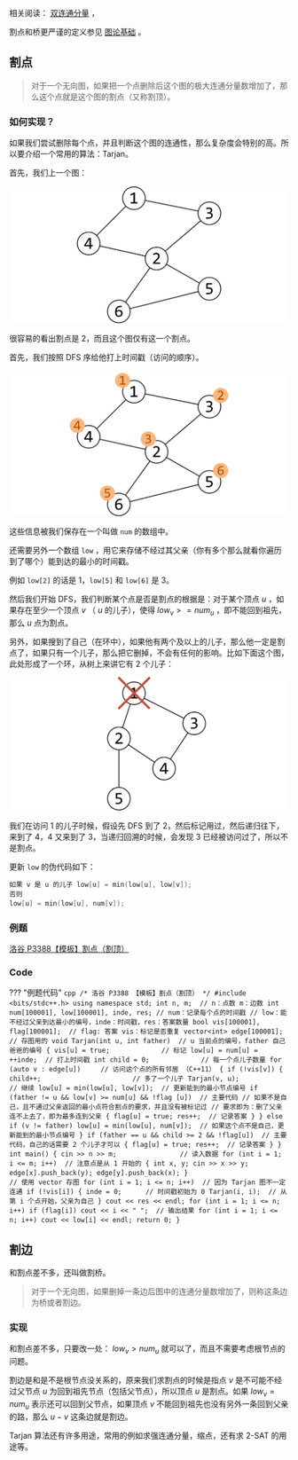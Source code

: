 相关阅读： [双连通分量](./bcc.md) ，

割点和桥更严谨的定义参见 [图论基础](./basic.md) 。

## 割点

> 对于一个无向图，如果把一个点删除后这个图的极大连通分量数增加了，那么这个点就是这个图的割点（又称割顶）。

### 如何实现？

如果我们尝试删除每个点，并且判断这个图的连通性，那么复杂度会特别的高。所以要介绍一个常用的算法：Tarjan。

首先，我们上一个图：

![](images/bridge1.png)

很容易的看出割点是 2，而且这个图仅有这一个割点。

首先，我们按照 DFS 序给他打上时间戳（访问的顺序）。

![](images/bridge2.png)

这些信息被我们保存在一个叫做 `num` 的数组中。

还需要另外一个数组 `low` ，用它来存储不经过其父亲（你有多个那么就看你遍历到了哪个）能到达的最小的时间戳。

例如 `low[2]` 的话是 1，`low[5]` 和 `low[6]` 是 3。

然后我们开始 DFS，我们判断某个点是否是割点的根据是：对于某个顶点 $u$ ，如果存在至少一个顶点 $v$ （ $u$ 的儿子），使得 $low_v>=num_u$ ，即不能回到祖先，那么 $u$ 点为割点。

另外，如果搜到了自己（在环中），如果他有两个及以上的儿子，那么他一定是割点了，如果只有一个儿子，那么把它删掉，不会有任何的影响。比如下面这个图，此处形成了一个环，从树上来讲它有 2 个儿子：

![](images/bridge3.png)

我们在访问 1 的儿子时候，假设先 DFS 到了 2，然后标记用过，然后递归往下，来到了 4，4 又来到了 3，当递归回溯的时候，会发现 3 已经被访问过了，所以不是割点。

更新 `low` 的伪代码如下：

```cpp
如果 v 是 u 的儿子 low[u] = min(low[u], low[v]);
否则
low[u] = min(low[u], num[v]);
```

### 例题

 [洛谷 P3388【模板】割点（割顶）](https://www.luogu.org/problemnew/show/P3388) 

### Code

??? "例题代码"
    ```cpp
    /*
    洛谷 P3388 【模板】割点（割顶）
    */
    #include <bits/stdc++.h>
    using namespace std;
    int n, m;  // n：点数 m：边数
    int num[100001], low[100001], inde, res;
    // num：记录每个点的时间戳
    // low：能不经过父亲到达最小的编号，inde：时间戳，res：答案数量
    bool vis[100001], flag[100001];  // flag: 答案 vis：标记是否重复
    vector<int> edge[100001];        // 存图用的
    void Tarjan(int u, int father)  // u 当前点的编号，father 自己爸爸的编号
    {
      vis[u] = true;             // 标记
      low[u] = num[u] = ++inde;  // 打上时间戳
      int child = 0;             // 每一个点儿子数量
      for (auto v : edge[u])     // 访问这个点的所有邻居 （C++11）
      {
        if (!vis[v]) {
          child++;                       // 多了一个儿子
          Tarjan(v, u);                  // 继续
          low[u] = min(low[u], low[v]);  // 更新能到的最小节点编号
          if (father != u && low[v] >= num[u] &&
              !flag
                  [u])  // 主要代码
                        // 如果不是自己，且不通过父亲返回的最小点符合割点的要求，并且没有被标记过
                        // 要求即为：删了父亲连不上去了，即为最多连到父亲
          {
            flag[u] = true;
            res++;  // 记录答案
          }
        } else if (v != father)
          low[u] =
              min(low[u], num[v]);  // 如果这个点不是自己，更新能到的最小节点编号
      }
      if (father == u && child >= 2 &&
          !flag[u])  // 主要代码，自己的话需要 2 个儿子才可以
      {
        flag[u] = true;
        res++;  // 记录答案
      }
    }
    int main() {
      cin >> n >> m;                // 读入数据
      for (int i = 1; i <= m; i++)  // 注意点是从 1 开始的
      {
        int x, y;
        cin >> x >> y;
        edge[x].push_back(y);
        edge[y].push_back(x);
      }                             // 使用 vector 存图
      for (int i = 1; i <= n; i++)  // 因为 Tarjan 图不一定连通
        if (!vis[i]) {
          inde = 0;      // 时间戳初始为 0
          Tarjan(i, i);  // 从第 i 个点开始，父亲为自己
        }
      cout << res << endl;
      for (int i = 1; i <= n; i++)
        if (flag[i]) cout << i << " ";  // 输出结果
      for (int i = 1; i <= n; i++) cout << low[i] << endl;
      return 0;
    }
    ```

## 割边

和割点差不多，还叫做割桥。

> 对于一个无向图，如果删掉一条边后图中的连通分量数增加了，则称这条边为桥或者割边。

### 实现

和割点差不多，只要改一处： $low_v>num_u$ 就可以了，而且不需要考虑根节点的问题。

割边是和是不是根节点没关系的，原来我们求割点的时候是指点 $v$ 是不可能不经过父节点 $u$ 为回到祖先节点（包括父节点），所以顶点 $u$ 是割点。如果 $low_v=num_u$ 表示还可以回到父节点，如果顶点 $v$ 不能回到祖先也没有另外一条回到父亲的路，那么 $u-v$ 这条边就是割边。

Tarjan 算法还有许多用途，常用的例如求强连通分量，缩点，还有求 2-SAT 的用途等。

